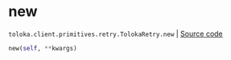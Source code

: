 # new
`toloka.client.primitives.retry.TolokaRetry.new` | [Source code](https://github.com/Toloka/toloka-kit/blob/v1.1.3/src/client/primitives/retry.py#L60)

```python
new(self, **kwargs)
```

